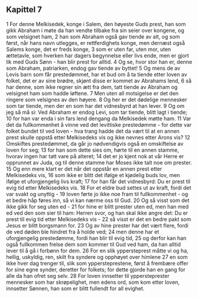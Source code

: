 ## Kapittel 7

1 For denne Melkisedek, konge i Salem, den høyeste Guds prest, han som gikk Abraham i møte da han vendte tilbake fra sin seier over kongene, og som velsignet ham,
2 han som Abraham også gav tiende av alt, og som først, når hans navn utlegges, er rettferdighets konge, men dernæst også Salems konge, det er freds konge,
3 som er uten far, uten mor, uten ættetavle, som hverken har dagers begynnelse eller livs ende, men er gjort lik med Guds Sønn - han blir prest for alltid.
4 Og se, hvor stor han er, denne som Abraham, patriarken, endog gav tiende av byttet!
5 Og mens de av Levis barn som får prestedømmet, har et bud om å ta tiende etter loven av folket, det er av sine brødre, skjønt disse er kommet av Abrahams lend,
6 så har denne, som ikke regner sin ætt fra dem, tatt tiende av Abraham og velsignet ham som hadde løftene.
7 Men uten all motsigelse er det den ringere som velsignes av den høyere.
8 Og her er det dødelige mennesker som tar tiende, men der en som har det vidnesbyrd at han lever.
9 Og om jeg så må si: Ved Abraham er endog Levi, som tar tiende, blitt lagt i tiende;
10 for han var enda i sin fars lend dengang da Melkisedek møtte ham.
11 Var det da fullkommenhet å vinne ved det levittiske prestedømme - for dette var folket bundet til ved loven - hva trang hadde det da vært til at en annen prest skulle oppstå etter Melkisedeks vis og ikke nevnes etter Arons vis?
12 Omskiftes prestedømmet, da går jo nødvendigvis også en omskiftelse av loven for seg;
13 for han som dette sies om, hørte til en annen stamme, hvorav ingen har tatt vare på alteret;
14 det er jo kjent nok at vår Herre er opprunnet av Juda, og til denne stamme har Moses ikke talt noe om prester.
15 Og enn mere klart er det når det oppstår en annen prest etter Melkisedeks vis,
16 som ikke er blitt det ifølge et kjødelig buds lov, men ifølge et uforgjengelig livs kraft;
17 for han får det vidnesbyrd: Du er prest til evig tid etter Melkisedeks vis.
18 For et eldre bud settes ut av kraft, fordi det var svakt og unyttig -
19 loven førte jo ikke noe fram til fullkommenhet - og et bedre håp føres inn, så vi kan nærme oss til Gud.
20 Og så visst som det ikke gikk for seg uten ed -
21 for hine er blitt prester uten ed, men han med ed ved den som sier til ham: Herren svor, og han skal ikke angre det: Du er prest til evig tid etter Melkisedeks vis -
22 så visst er det en bedre pakt som Jesus er blitt borgsmann for.
23 Og av hine prester har det vært flere, fordi de ved døden ble hindret fra å holde ved;
24 men denne har et uforgjengelig prestedømme, fordi han blir til evig tid,
25 og derfor kan han også fullkommen frelse dem som kommer til Gud ved ham, da han alltid lever til å gå i forbønn for dem.
26 For en slik yppersteprest måtte vi og ha, hellig, uskyldig, ren, skilt fra syndere og opphøyet over himlene
27 en som ikke hver dag trenger til, slik som yppersteprestene, først å frembære offer for sine egne synder, deretter for folkets; for dette gjorde han en gang for alle da han ofret seg selv.
28 For loven innsetter til yppersteprester mennesker som har skrøpelighet, men edens ord, som kom etter loven, innsetter Sønnen, han som er blitt fullendt for all evighet.
